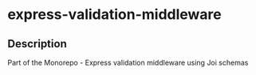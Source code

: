 # express-validation-middleware

## Description

Part of the Monorepo - Express validation middleware using Joi schemas